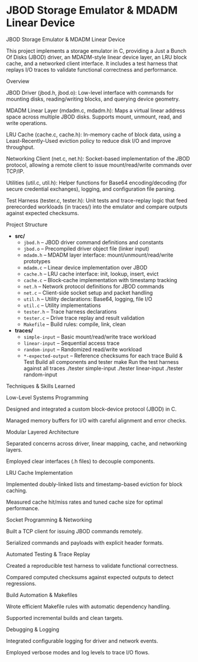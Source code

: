# JBOD Storage Emulator & MDADM Linear Device
JBOD Storage Emulator & MDADM Linear Device

This project implements a storage emulator in C, providing a Just a Bunch Of Disks (JBOD) driver, an MDADM-style linear device layer, an LRU block cache, and a networked client interface. It includes a test harness that replays I/O traces to validate functional correctness and performance.

Overview

JBOD Driver (jbod.h, jbod.o): Low-level interface with commands for mounting disks, reading/writing blocks, and querying device geometry.

MDADM Linear Layer (mdadm.c, mdadm.h): Maps a virtual linear address space across multiple JBOD disks. Supports mount, unmount, read, and write operations.

LRU Cache (cache.c, cache.h): In-memory cache of block data, using a Least-Recently-Used eviction policy to reduce disk I/O and improve throughput.

Networking Client (net.c, net.h): Socket-based implementation of the JBOD protocol, allowing a remote client to issue mount/read/write commands over TCP/IP.

Utilities (util.c, util.h): Helper functions for Base64 encoding/decoding (for secure credential exchanges), logging, and configuration file parsing.

Test Harness (tester.c, tester.h): Unit tests and trace-replay logic that feed prerecorded workloads (in traces/) into the emulator and compare outputs against expected checksums.

Project Structure
- **src/**
  - `jbod.h`             – JBOD driver command definitions and constants
  - `jbod.o`             – Precompiled driver object file (linker input)
  - `mdadm.h`            – MDADM layer interface: mount/unmount/read/write prototypes
  - `mdadm.c`            – Linear device implementation over JBOD
  - `cache.h`            – LRU cache interface: init, lookup, insert, evict
  - `cache.c`            – Block‐cache implementation with timestamp tracking
  - `net.h`              – Network protocol definitions for JBOD commands
  - `net.c`              – Client-side socket setup and packet handling
  - `util.h`             – Utility declarations: Base64, logging, file I/O
  - `util.c`             – Utility implementations
  - `tester.h`           – Trace harness declarations
  - `tester.c`           – Drive trace replay and result validation
  - `Makefile`           – Build rules: compile, link, clean
- **traces/**
  - `simple-input`       – Basic mount/read/write trace workload
  - `linear-input`       – Sequential access trace
  - `random-input`       – Randomized read/write workload
  - `*-expected-output`  – Reference checksums for each trace
Build & Test
Build all components and tester
make
Run the test harness against all traces
./tester simple-input
./tester linear-input
./tester random-input

Techniques & Skills Learned

Low-Level Systems Programming

Designed and integrated a custom block-device protocol (JBOD) in C.

Managed memory buffers for I/O with careful alignment and error checks.

Modular Layered Architecture

Separated concerns across driver, linear mapping, cache, and networking layers.

Employed clear interfaces (.h files) to decouple components.

LRU Cache Implementation

Implemented doubly-linked lists and timestamp-based eviction for block caching.

Measured cache hit/miss rates and tuned cache size for optimal performance.

Socket Programming & Networking

Built a TCP client for issuing JBOD commands remotely.

Serialized commands and payloads with explicit header formats.

Automated Testing & Trace Replay

Created a reproducible test harness to validate functional correctness.

Compared computed checksums against expected outputs to detect regressions.

Build Automation & Makefiles

Wrote efficient Makefile rules with automatic dependency handling.

Supported incremental builds and clean targets.

Debugging & Logging

Integrated configurable logging for driver and network events.

Employed verbose modes and log levels to trace I/O flows.

